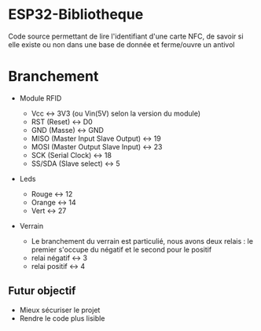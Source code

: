 
# ESP32-Bibliotheque

Code source permettant de lire l'identifiant d'une carte NFC, de savoir si elle existe ou non dans une base de donnée et ferme/ouvre un antivol

# Branchement

- Module RFID
	-   Vcc <-> 3V3 (ou Vin(5V) selon la version du module)
	-   RST (Reset) <-> D0
	-   GND (Masse) <-> GND
	-   MISO (Master Input Slave Output) <-> 19
	-   MOSI (Master Output Slave Input) <-> 23
	-   SCK (Serial Clock) <-> 18
	-   SS/SDA (Slave select) <-> 5

- Leds
	- Rouge <-> 12
	- Orange <-> 14
	- Vert <-> 27
- Verrain
	- Le branchement du verrain est particulié, nous avons deux relais : le premier s'occupe du négatif et le second pour le positif
	- relai négatif <-> 3
	- relai positif <-> 4

## Futur objectif

- Mieux sécuriser le projet
- Rendre le code plus lisible

